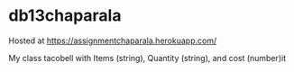 # db13chaparala
Hosted at https://assignmentchaparala.herokuapp.com/ 

My class tacobell with Items (string), Quantity (string), and cost (number)it 